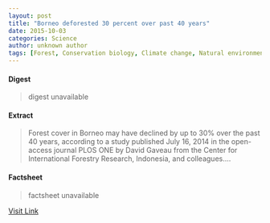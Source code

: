 ```yaml
---
layout: post
title: "Borneo deforested 30 percent over past 40 years"
date: 2015-10-03
categories: Science
author: unknown author
tags: [Forest, Conservation biology, Climate change, Natural environment, Ecology, Earth sciences, Physical geography, Environmental science]
---
```



#### Digest
>digest unavailable

#### Extract
>Forest cover in Borneo may have declined by up to 30% over the past 40 years, according to a study published July 16, 2014 in the open-access journal PLOS ONE by David Gaveau from the Center for International Forestry Research, Indonesia, and colleagues....

#### Factsheet
>factsheet unavailable

[Visit Link](http://phys.org/news324720897.html)


